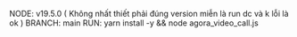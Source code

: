 NODE: v19.5.0 ( Không nhất thiết phải đúng version miễn là run dc và k lỗi là ok )
BRANCH: main
RUN: yarn install -y && node agora_video_call.js
